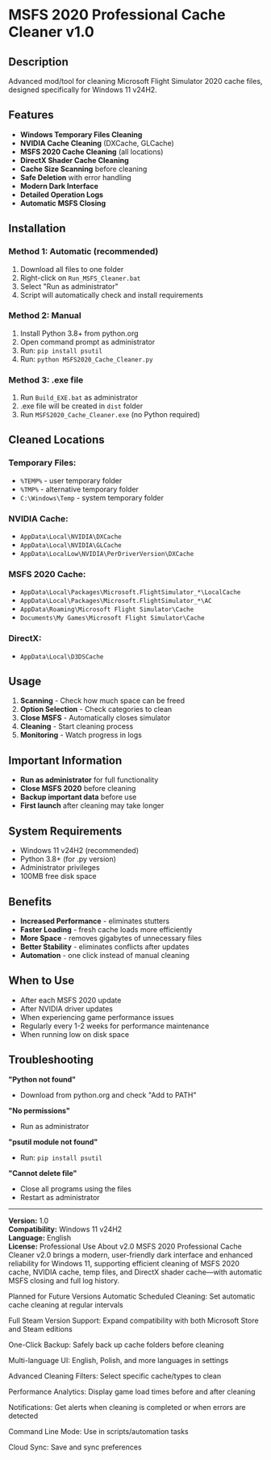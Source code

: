 # MSFS 2020 Professional Cache Cleaner v1.0

## Description
Advanced mod/tool for cleaning Microsoft Flight Simulator 2020 cache files, designed specifically for Windows 11 v24H2.

## Features
- **Windows Temporary Files Cleaning**
- **NVIDIA Cache Cleaning** (DXCache, GLCache)
- **MSFS 2020 Cache Cleaning** (all locations)
- **DirectX Shader Cache Cleaning**
- **Cache Size Scanning** before cleaning
- **Safe Deletion** with error handling
- **Modern Dark Interface**
- **Detailed Operation Logs**
- **Automatic MSFS Closing**

## Installation

### Method 1: Automatic (recommended)
1. Download all files to one folder
2. Right-click on `Run_MSFS_Cleaner.bat`
3. Select "Run as administrator"
4. Script will automatically check and install requirements

### Method 2: Manual
1. Install Python 3.8+ from python.org
2. Open command prompt as administrator
3. Run: `pip install psutil`
4. Run: `python MSFS2020_Cache_Cleaner.py`

### Method 3: .exe file
1. Run `Build_EXE.bat` as administrator
2. .exe file will be created in `dist` folder
3. Run `MSFS2020_Cache_Cleaner.exe` (no Python required)

## Cleaned Locations

### Temporary Files:
- `%TEMP%` - user temporary folder
- `%TMP%` - alternative temporary folder
- `C:\Windows\Temp` - system temporary folder

### NVIDIA Cache:
- `AppData\Local\NVIDIA\DXCache`
- `AppData\Local\NVIDIA\GLCache`
- `AppData\LocalLow\NVIDIA\PerDriverVersion\DXCache`

### MSFS 2020 Cache:
- `AppData\Local\Packages\Microsoft.FlightSimulator_*\LocalCache`
- `AppData\Local\Packages\Microsoft.FlightSimulator_*\AC`
- `AppData\Roaming\Microsoft Flight Simulator\Cache`
- `Documents\My Games\Microsoft Flight Simulator\Cache`

### DirectX:
- `AppData\Local\D3DSCache`

## Usage

1. **Scanning** - Check how much space can be freed
2. **Option Selection** - Check categories to clean
3. **Close MSFS** - Automatically closes simulator
4. **Cleaning** - Start cleaning process
5. **Monitoring** - Watch progress in logs

## Important Information

- **Run as administrator** for full functionality
- **Close MSFS 2020** before cleaning
- **Backup important data** before use
- **First launch** after cleaning may take longer

## System Requirements

- Windows 11 v24H2 (recommended)
- Python 3.8+ (for .py version)
- Administrator privileges
- 100MB free disk space

## Benefits

- **Increased Performance** - eliminates stutters
- **Faster Loading** - fresh cache loads more efficiently
- **More Space** - removes gigabytes of unnecessary files
- **Better Stability** - eliminates conflicts after updates
- **Automation** - one click instead of manual cleaning

## When to Use

- After each MSFS 2020 update
- After NVIDIA driver updates
- When experiencing game performance issues
- Regularly every 1-2 weeks for performance maintenance
- When running low on disk space

## Troubleshooting

**"Python not found"**
- Download from python.org and check "Add to PATH"

**"No permissions"**
- Run as administrator

**"psutil module not found"**
- Run: `pip install psutil`

**"Cannot delete file"**
- Close all programs using the files
- Restart as administrator

---
**Version:** 1.0  
**Compatibility:** Windows 11 v24H2  
**Language:** English  
**License:** Professional Use
About v2.0
MSFS 2020 Professional Cache Cleaner v2.0 brings a modern, user-friendly dark interface and enhanced reliability for Windows 11, supporting efficient cleaning of MSFS 2020 cache, NVIDIA cache, temp files, and DirectX shader cache—with automatic MSFS closing and full log history.

Planned for Future Versions
Automatic Scheduled Cleaning: Set automatic cache cleaning at regular intervals

Full Steam Version Support: Expand compatibility with both Microsoft Store and Steam editions

One-Click Backup: Safely back up cache folders before cleaning

Multi-language UI: English, Polish, and more languages in settings

Advanced Cleaning Filters: Select specific cache/types to clean

Performance Analytics: Display game load times before and after cleaning

Notifications: Get alerts when cleaning is completed or when errors are detected

Command Line Mode: Use in scripts/automation tasks

Cloud Sync: Save and sync preferences

